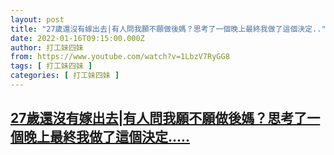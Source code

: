 ```yaml
---
layout: post
title: "27歲還沒有嫁出去|有人問我願不願做後媽？思考了一個晚上最終我做了這個決定.."
date: 2022-01-16T09:15:00.000Z
author: 打工妹四妹
from: https://www.youtube.com/watch?v=1LbzV7RyGG8
tags: [ 打工妹四妹 ]
categories: [ 打工妹四妹 ]
---
```

<!--1642324500000-->
[27歲還沒有嫁出去|有人問我願不願做後媽？思考了一個晚上最終我做了這個決定.....](https://www.youtube.com/watch?v=1LbzV7RyGG8)
------

<div>

</div>
